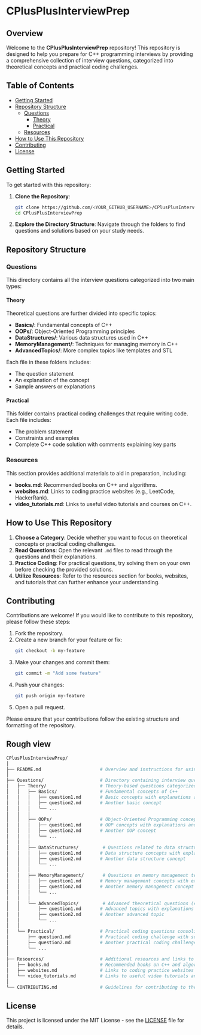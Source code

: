 # CPlusPlusInterviewPrep

## Overview
Welcome to the **CPlusPlusInterviewPrep** repository! This repository is designed to help you prepare for C++ programming interviews by providing a comprehensive collection of interview questions, categorized into theoretical concepts and practical coding challenges. 

## Table of Contents
- [Getting Started](#getting-started)
- [Repository Structure](#repository-structure)
  - [Questions](#questions)
    - [Theory](#theory)
    - [Practical](#practical)
  - [Resources](#resources)
- [How to Use This Repository](#how-to-use-this-repository)
- [Contributing](#contributing)
- [License](#license)

## Getting Started
To get started with this repository:
1. **Clone the Repository**:
   ```bash
   git clone https://github.com/<YOUR_GITHUB_USERNAME>/CPlusPlusInterviewPrep.git
   cd CPlusPlusInterviewPrep
   ```

2. **Explore the Directory Structure**: Navigate through the folders to find questions and solutions based on your study needs.

## Repository Structure

### Questions
This directory contains all the interview questions categorized into two main types:

#### Theory
Theoretical questions are further divided into specific topics:
- **Basics/**: Fundamental concepts of C++
- **OOPs/**: Object-Oriented Programming principles
- **DataStructures/**: Various data structures used in C++
- **MemoryManagement/**: Techniques for managing memory in C++
- **AdvancedTopics/**: More complex topics like templates and STL

Each file in these folders includes:
- The question statement
- An explanation of the concept
- Sample answers or explanations

#### Practical
This folder contains practical coding challenges that require writing code. Each file includes:
- The problem statement
- Constraints and examples
- Complete C++ code solution with comments explaining key parts

### Resources
This section provides additional materials to aid in preparation, including:
- **books.md**: Recommended books on C++ and algorithms.
- **websites.md**: Links to coding practice websites (e.g., LeetCode, HackerRank).
- **video_tutorials.md**: Links to useful video tutorials and courses on C++.

## How to Use This Repository
1. **Choose a Category**: Decide whether you want to focus on theoretical concepts or practical coding challenges.
2. **Read Questions**: Open the relevant `.md` files to read through the questions and their explanations.
3. **Practice Coding**: For practical questions, try solving them on your own before checking the provided solutions.
4. **Utilize Resources**: Refer to the resources section for books, websites, and tutorials that can further enhance your understanding.

## Contributing
Contributions are welcome! If you would like to contribute to this repository, please follow these steps:
1. Fork the repository.
2. Create a new branch for your feature or fix:
   ```bash
   git checkout -b my-feature
   ```
3. Make your changes and commit them:
   ```bash
   git commit -m "Add some feature"
   ```
4. Push your changes:
   ```bash
   git push origin my-feature
   ```
5. Open a pull request.

Please ensure that your contributions follow the existing structure and formatting of the repository.

## Rough view

```bash
CPlusPlusInterviewPrep/
│
├── README.md                      # Overview and instructions for using the repository
│
├── Questions/                     # Directory containing interview questions
│   ├── Theory/                    # Theory-based questions categorized further
│   │   ├── Basics/                # Fundamental concepts of C++
│   │   │   ├── question1.md       # Basic concepts with explanations and answers
│   │   │   ├── question2.md       # Another basic concept
│   │   │   └── ...
│   │   │
│   │   ├── OOPs/                  # Object-Oriented Programming concepts
│   │   │   ├── question1.md       # OOP concepts with explanations and examples
│   │   │   ├── question2.md       # Another OOP concept
│   │   │   └── ...
│   │   │
│   │   ├── DataStructures/         # Questions related to data structures in C++
│   │   │   ├── question1.md       # Data structure concepts with explanations and answers
│   │   │   ├── question2.md       # Another data structure concept
│   │   │   └── ...
│   │   │
│   │   ├── MemoryManagement/       # Questions on memory management techniques
│   │   │   ├── question1.md       # Memory management concepts with explanations and examples
│   │   │   ├── question2.md       # Another memory management concept
│   │   │   └── ...
│   │   │
│   │   └── AdvancedTopics/         # Advanced theoretical questions (e.g., templates, STL)
│   │       ├── question1.md       # Advanced topics with explanations and examples
│   │       ├── question2.md       # Another advanced topic
│   │       └── ...
│   │   
│   └── Practical/                 # Practical coding questions consolidated into single files
│       ├── question1.md           # Practical coding challenge with solution
│       ├── question2.md           # Another practical coding challenge with solution
│       └── ...
│
├── Resources/                     # Additional resources and links to help with preparation 
│   ├── books.md                   # Recommended books on C++ and algorithms 
│   ├── websites.md                # Links to coding practice websites (e.g., LeetCode, HackerRank)
│   └── video_tutorials.md         # Links to useful video tutorials and courses on C++
│
└── CONTRIBUTING.md                # Guidelines for contributing to the repository 
```

## License
This project is licensed under the MIT License - see the [LICENSE](LICENSE) file for details.
